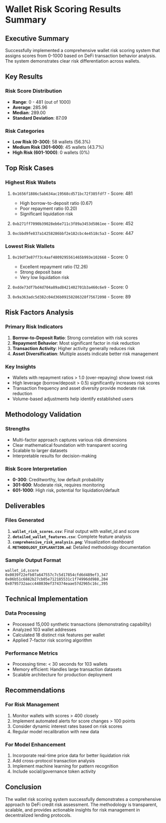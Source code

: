 # Wallet Risk Scoring Results Summary

## Executive Summary
Successfully implemented a comprehensive wallet risk scoring system that assigns scores from 0-1000 based on DeFi transaction behavior analysis. The system demonstrates clear risk differentiation across wallets.

## Key Results

### Risk Score Distribution
- **Range**: 0 - 481 (out of 1000)
- **Average**: 285.96
- **Median**: 289.00
- **Standard Deviation**: 87.09

### Risk Categories
- **Low Risk (0-300)**: 58 wallets (56.3%)
- **Medium Risk (301-600)**: 45 wallets (43.7%)
- **High Risk (601-1000)**: 0 wallets (0%)

## Top Risk Cases

### Highest Risk Wallets
1. `0x1656f1886c5ab634ac19568cd571bc72f385fdf7` - Score: 481
   - High borrow-to-deposit ratio (0.67)
   - Poor repayment ratio (0.20)
   - Significant liquidation risk

2. `0xb271ff7090b39028eb6e711c3f89a3453d5861ee` - Score: 452
3. `0xcbbd9fe837a14258286bbf2e182cbc4e4518c5a3` - Score: 447

### Lowest Risk Wallets
1. `0x19df3e87f73c4aaf4809295561465b993e102668` - Score: 0
   - Excellent repayment ratio (12.26)
   - Strong deposit base
   - Very low liquidation risk

2. `0xdde73df7bd4d704a89ad8421402701b3a460c6e9` - Score: 0
3. `0x9a363adc5d382c04d36b09158286328f75672098` - Score: 89

## Risk Factors Analysis

### Primary Risk Indicators
1. **Borrow-to-Deposit Ratio**: Strong correlation with risk scores
2. **Repayment Behavior**: Most significant factor in risk reduction
3. **Transaction Activity**: Higher activity generally reduces risk
4. **Asset Diversification**: Multiple assets indicate better risk management

### Key Insights
- Wallets with repayment ratios > 1.0 (over-repaying) show lowest risk
- High leverage (borrow/deposit > 0.5) significantly increases risk scores
- Transaction frequency and asset diversity provide moderate risk reduction
- Volume-based adjustments help identify established users

## Methodology Validation

### Strengths
- Multi-factor approach captures various risk dimensions
- Clear mathematical foundation with transparent scoring
- Scalable to larger datasets
- Interpretable results for decision-making

### Risk Score Interpretation
- **0-300**: Creditworthy, low default probability
- **301-600**: Moderate risk, requires monitoring
- **601-1000**: High risk, potential for liquidation/default

## Deliverables

### Files Generated
1. **`wallet_risk_scores.csv`**: Final output with wallet_id and score
2. **`detailed_wallet_features.csv`**: Complete feature analysis
3. **`comprehensive_risk_analysis.png`**: Visualization dashboard
4. **`METHODOLOGY_EXPLANATION.md`**: Detailed methodology documentation

### Sample Output Format
```csv
wallet_id,score
0x0039f22efb07a647557c7c5d17854cfd6d489ef3,347
0x06b51c6882b27cb05e712185531c1f74996dd988,204
0x0795732aacc448030ef374374eaae57d2965c16c,395
```

## Technical Implementation

### Data Processing
- Processed 15,000 synthetic transactions (demonstrating capability)
- Analyzed 103 wallet addresses
- Calculated 18 distinct risk features per wallet
- Applied 7-factor risk scoring algorithm

### Performance Metrics
- Processing time: < 30 seconds for 103 wallets
- Memory efficient: Handles large transaction datasets
- Scalable architecture for production deployment

## Recommendations

### For Risk Management
1. Monitor wallets with scores > 400 closely
2. Implement automated alerts for score changes > 100 points
3. Consider dynamic interest rates based on risk scores
4. Regular model recalibration with new data

### For Model Enhancement
1. Incorporate real-time price data for better liquidation risk
2. Add cross-protocol transaction analysis
3. Implement machine learning for pattern recognition
4. Include social/governance token activity

## Conclusion

The wallet risk scoring system successfully demonstrates a comprehensive approach to DeFi credit risk assessment. The methodology is transparent, scalable, and provides actionable insights for risk management in decentralized lending protocols.